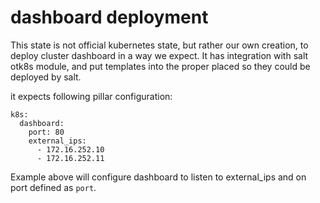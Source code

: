 # dashboard deployment

This state is not official kubernetes state, but rather our own creation, to deploy cluster dashboard in a way we expect. It has integration with salt otk8s module, and put templates into the proper placed so they could be deployed by salt.

it expects following pillar configuration:
```
k8s:
  dashboard:
    port: 80
    external_ips:
      - 172.16.252.10
      - 172.16.252.11
```

Example above will configure dashboard to listen to external_ips and on port defined as `port`. 
